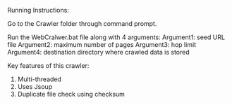 Running Instructions:

Go to the Crawler folder through command prompt.

Run the WebCralwer.bat file along with 4 arguments:
Argument1: seed URL file
Argument2: maximum number of pages
Argument3: hop limit
Argument4: destination directory where crawled data is stored

Key features of this crawler:
1. Multi-threaded
2. Uses Jsoup
3. Duplicate file check using checksum 
